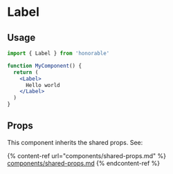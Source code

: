 # Label

## Usage

```jsx
import { Label } from 'honorable'

function MyComponent() {
  return (
    <Label>
      Hello world
    </Label>
  )
}
```

## Props

This component inherits the shared props. See:

{% content-ref url="components/shared-props.md" %}
[components/shared-props.md](components/shared-props.md)
{% endcontent-ref %}

